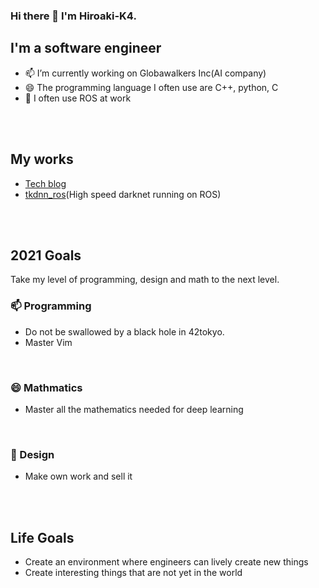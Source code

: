 ### Hi there 👋 I'm Hiroaki-K4.
## I'm a software engineer
- 📫 I’m currently working on Globawalkers Inc(AI company)
- 😄 The programming language I often use are C++, python, C
- 🌱 I often use ROS at work

<br />
<br />

## My works
- [Tech blog](https://qiita.com/Hiroaki-K4)
- [tkdnn_ros](https://github.com/Hiroaki-K4/tkdnn_ros)(High speed darknet running on ROS)

<br />
<br />

## 2021 Goals
Take my level of programming, design and math to the next level.

### 📫 Programming
- Do not be swallowed by a black hole in 42tokyo.
- Master Vim

<br />

### 😄 Mathmatics
- Master all the mathematics needed for deep learning

<br />

### 🌱 Design
- Make  own work and sell it

<br />
<br />

## Life Goals 
- Create an environment where engineers can lively create new things
- Create interesting things that are not yet in the world
<!--
**Hiroaki-K4/Hiroaki-K4** is a ✨ _special_ ✨ repository because its `README.md` (this file) appears on your GitHub profile.


Here are some ideas to get you started:

- 🔭 I’m currently working on ...
- 🌱 I’m currently learning ...
- 👯 I’m looking to collaborate on ...
- 🤔 I’m looking for help with ...
- 💬 Ask me about ...
- 📫 How to reach me: ...
- 😄 Pronouns: ...
- ⚡ Fun fact: ...
-->
